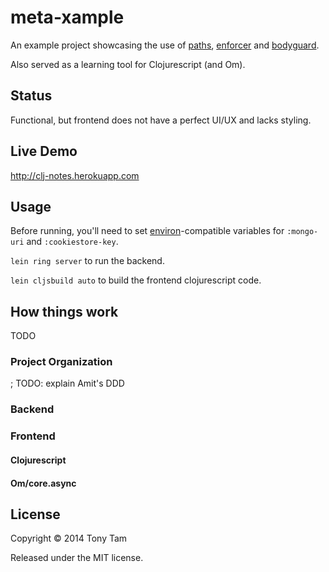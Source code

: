 # meta-xample

An example project showcasing the use of [paths](https://github.com/meta-x/paths), [enforcer](https://github.com/meta-x/enforcer) and [bodyguard](https://github.com/meta-x/bodyguard).

Also served as a learning tool for Clojurescript (and Om).

## Status

Functional, but frontend does not have a perfect UI/UX and lacks styling.

## Live Demo

http://clj-notes.herokuapp.com

## Usage

Before running, you'll need to set [environ](https://github.com/weavejester/environ)-compatible variables for `:mongo-uri` and `:cookiestore-key`.


`lein ring server` to run the backend.

`lein cljsbuild auto` to build the frontend clojurescript code.

## How things work

TODO

### Project Organization
; TODO: explain Amit's DDD

### Backend

### Frontend

#### Clojurescript

#### Om/core.async

## License

Copyright © 2014 Tony Tam

Released under the MIT license.
